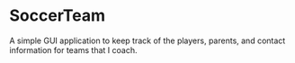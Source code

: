 # SoccerTeam
A simple GUI application to keep track of the players, parents, and contact information for teams that I coach.
